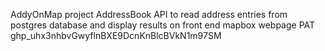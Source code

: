 AddyOnMap project
AddressBook
API to read address entries from postgres database and display results on front end mapbox webpage
PAT 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

